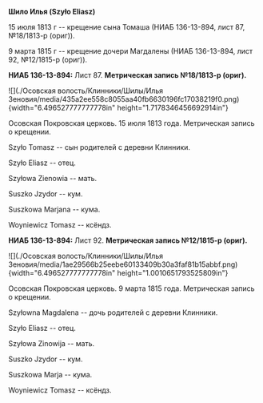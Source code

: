 **Шило Илья (Szyło Eliasz)**

15 июля 1813 г -- крещение сына Томаша (НИАБ 136-13-894, лист 87,
№18/1813-р (ориг)).

9 марта 1815 г -- крещение дочери Магдалены (НИАБ 136-13-894, лист 92,
№12/1815-р (ориг)).

**НИАБ 136-13-894:** Лист 87. **Метрическая запись №18/1813-р (ориг).**

![](./Осовская волость/Клинники/Шилы/Илья Зеновия/media/435a2ee558c8055aa40fb6630196fc17038219f0.png){width="6.496527777777778in"
height="1.7178346456692914in"}

Осовская Покровская церковь. 15 июля 1813 года. Метрическая запись о
крещении.

Szyło Tomasz -- сын родителей с деревни Клинники.

Szyło Eliasz -- отец.

Szyłowa Zienowia -- мать.

Suszko Jzydor -- кум.

Suszkowa Marjana -- кума.

Woyniewicz Tomasz -- ксёндз.

**НИАБ 136-13-894:** Лист 92. **Метрическая запись №12/1815-р (ориг).**

![](./Осовская волость/Клинники/Шилы/Илья Зеновия/media/1ae29566b25eebe60133409b30a3faf81b15abbf.png){width="6.496527777777778in"
height="1.0010651793525809in"}

Осовская Покровская церковь. 9 марта 1815 года. Метрическая запись о
крещении.

Szyłowna Magdalena -- дочь родителей с деревни Клинники.

Szyło Eliasz -- отец.

Szyłowa Zinowija -- мать.

Suszko Jzydor -- кум.

Suszkowa Marja -- кума.

Woyniewicz Tomasz -- ксёндз.
